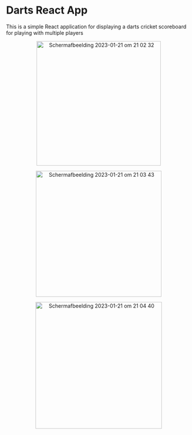 # Darts React App

This is a simple React application for displaying a darts cricket scoreboard for playing with multiple players

<p align="center">
  <img align="center" width="338" alt="Scherm­afbeelding 2023-01-21 om 21 02 32" src="https://user-images.githubusercontent.com/34925792/213885138-1a7c71bc-1cf8-4c10-8467-bd3257a0ea60.png">
</p>

<p align="center">
<img align="center" width="342" alt="Scherm­afbeelding 2023-01-21 om 21 03 43" src="https://user-images.githubusercontent.com/34925792/213885140-4bf9f6a6-36d8-412f-bf5f-548083964b1a.png">
</p>
<p align="center">
<img align="center" width="344" alt="Scherm­afbeelding 2023-01-21 om 21 04 40" src="https://user-images.githubusercontent.com/34925792/213885144-dd9be7ba-b039-4876-8584-0cae2428127e.png">
</p>

